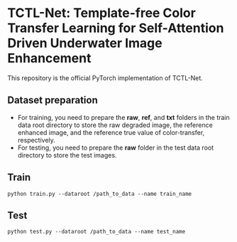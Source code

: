 # TCTL-Net: Template-free Color Transfer Learning for Self-Attention Driven Underwater Image Enhancement
This repository is the official PyTorch implementation of TCTL-Net.
## Dataset preparation 
- For training, you need to prepare the **raw**, **ref**, and **txt** folders in the train data root directory to store the raw degraded image, the reference enhanced image, and the reference true value of color-transfer, respectively. 
- For testing, you need to prepare the **raw** folder in the test data root directory to store the test images.

## Train
``` 
python train.py --dataroot /path_to_data --name train_name
```
## Test
```
python test.py --dataroot /path_to_data --name test_name
```